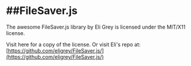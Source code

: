 ##FileSaver.js
==============

The awesome FileSaver.js library by Eli Grey is licensed under the MIT/X11 license.

Visit here for a copy of the license. Or visit Eli's repo at: [https://github.com/eligrey/FileSaver.js/](https://github.com/eligrey/FileSaver.js/)
